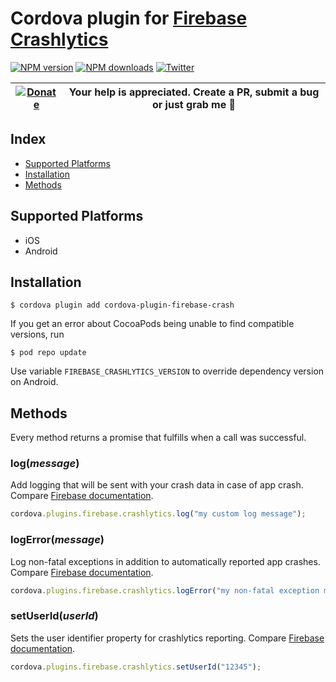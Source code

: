 # Cordova plugin for [Firebase Crashlytics](https://firebase.google.com/docs/crashlytics/)
[![NPM version][npm-version]][npm-url] [![NPM downloads][npm-downloads]][npm-url] [![Twitter][twitter-follow]][twitter-url]

| [![Donate](https://www.paypalobjects.com/en_US/i/btn/btn_donateCC_LG.gif)][donate-url] | Your help is appreciated. Create a PR, submit a bug or just grab me :beer: |
|-|-|

## Index

<!-- MarkdownTOC levels="2" autolink="true" -->

- [Supported Platforms](#supported-platforms)
- [Installation](#installation)
- [Methods](#methods)

<!-- /MarkdownTOC -->

## Supported Platforms

- iOS
- Android

## Installation

    $ cordova plugin add cordova-plugin-firebase-crash

If you get an error about CocoaPods being unable to find compatible versions, run
    
    $ pod repo update

Use variable `FIREBASE_CRASHLYTICS_VERSION` to override dependency version on Android.

## Methods
Every method returns a promise that fulfills when a call was successful.

### log(_message_)
Add logging that will be sent with your crash data in case of app crash. Compare [Firebase documentation](https://firebase.google.com/docs/crashlytics/customize-crash-reports?authuser=0#add_custom_log_messages).
```js
cordova.plugins.firebase.crashlytics.log("my custom log message");
```

### logError(_message_)
Log non-fatal exceptions in addition to automatically reported app crashes. Compare [Firebase documentation](https://firebase.google.com/docs/crashlytics/customize-crash-reports?authuser=0#log_non-fatal_exceptions).
```js
cordova.plugins.firebase.crashlytics.logError("my non-fatal exception message");
```

### setUserId(_userId_)
Sets the user identifier property for crashlytics reporting. Compare [Firebase documentation](https://firebase.google.com/docs/crashlytics/customize-crash-reports?authuser=0#set_user_identifiers).
```js
cordova.plugins.firebase.crashlytics.setUserId("12345");
```

[npm-url]: https://www.npmjs.com/package/cordova-plugin-firebase-crash
[npm-version]: https://img.shields.io/npm/v/cordova-plugin-firebase-crash.svg
[npm-downloads]: https://img.shields.io/npm/dm/cordova-plugin-firebase-crash.svg
[twitter-url]: https://twitter.com/chemerisuk
[twitter-follow]: https://img.shields.io/twitter/follow/chemerisuk.svg?style=social&label=Follow%20me
[donate-url]: https://www.paypal.com/cgi-bin/webscr?cmd=_s-xclick&hosted_button_id=JSR75ZMVB5NRU&source=url